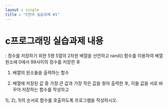 ```yaml
---
layout : single
title : "C언어 실습과제 #1"
---
```


# c프로그래밍 실습과제 내용
: 정수를 저장하기 위한 5행 5열의 2차원 배열을 선언하고 rand() 함수를 이용하여 배열 원소에 0에서 99사이의 정수를 저장한 후 

1) 배열의 원소들을 출력하는 함수

2) 배열에 저장된 값 중 가장 큰 값과 가장 작은 값을 찾아 출력한 후, 이들 값을 서로 바꾸어 저장하는 함수를 작성하고

1), 2), 1)의 순서로 함수를 호출하도록 프로그램을 작성하시오.
<script src="https://gist.github.com/Koriny-sm/0e276672116d27e9dd0fd3aa3279cd57.js"></script>
